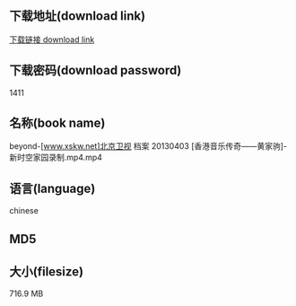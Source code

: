 ## 下载地址(download link)
[下载链接 download link](https://tutu365.netlify.app/?s=beyond-%5Bwww.xskw.net%5D%E5%8C%97%E4%BA%AC%E5%8D%AB%E8%A7%86+%E6%A1%A3%E6%A1%88+20130403+%5B%E9%A6%99%E6%B8%AF%E9%9F%B3%E4%B9%90%E4%BC%A0%E5%A5%87%E2%80%94%E2%80%94%E9%BB%84%E5%AE%B6%E9%A9%B9%5D-%E6%96%B0%E6%97%B6%E7%A9%BA%E5%AE%B6%E5%9B%AD%E5%BD%95%E5%88%B6.mp4)

## 下载密码(download password)
1411

## 名称(book name)
beyond-[www.xskw.net]北京卫视 档案 20130403 [香港音乐传奇——黄家驹]-新时空家园录制.mp4.mp4

## 语言(language)
chinese

## MD5


## 大小(filesize)
716.9 MB
